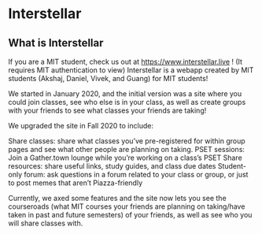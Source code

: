 # Interstellar

## What is Interstellar

If you are a MIT student, check us out at https://www.interstellar.live ! (It requires MIT authentication to view)
Interstellar is a webapp created by MIT students (Akshaj, Daniel, Vivek, and Guang) for MIT students!

We started in January 2020, and the initial version was a site where you could join classes, see who else is in your class, as well as create groups with your friends to see what classes your friends are taking!

We upgraded the site in Fall 2020 to include:

Share classes: share what classes you’ve pre-registered for within group pages and see what other people are planning on taking.
PSET sessions:  Join a Gather.town lounge while you’re working on a class’s PSET
Share resources: share useful links, study guides, and class due dates
Student-only forum: ask questions in a forum related to your class or group, or just to post memes that aren’t Piazza-friendly

Currently, we axed some features and the site now lets you see the courseroads (what MIT courses your friends are planning on taking/have taken in past and future semesters) of your friends, as well as see who you will share classes with. 


